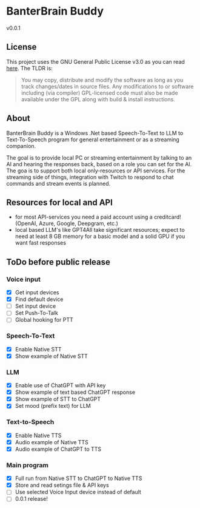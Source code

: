# BanterBrain Buddy
v0.0.1

## License
This project uses the GNU General Public License v3.0 as you can read [here](./LICENSE.txt). The TLDR is:

>You may copy, distribute and modify the software as long as you track changes/dates in source files. Any modifications to or software including (via compiler) GPL-licensed code must also be made available under the GPL along with build & install instructions.

## About
BanterBrain Buddy is a Windows .Net based Speech-To-Text to LLM to Text-To-Speech program for general entertainment or as a streaming companion.

The goal is to provide local PC or streaming entertainment by talking to an AI and hearing the responses back, based on a role you can set for the AI. The goa is to support both local only-resources or API services.
For the streaming side of things, integration with Twitch to respond to chat commands and stream events is planned.

## Resources for local and API
- for most API-services you need a paid account using a creditcard! (OpenAI, Azure, Google, Deepgram, etc.)
- local based LLM's like GPT4All take significant resources; expect to need at least 8 GB memory for a basic model and a solid GPU if you want fast responses

## ToDo before public release
### Voice input
- [x] Get input devices
- [x] Find default device
- [ ] Set input device
- [ ] Set Push-To-Talk
- [ ] Global hooking for PTT

### Speech-To-Text
- [x] Enable Native STT
- [x] Show example of Native STT

### LLM
- [X] Enable use of ChatGPT with API key
- [X] Show example of text based ChatGPT response
- [X] Show example of STT to ChatGPT
- [X] Set mood (prefix text) for LLM

### Text-to-Speech
- [X] Enable Native TTS
- [X] Audio example of Native TTS
- [X] Audio example of ChatGPT to TTS

### Main program
- [X] Full run from Native STT to ChatGPT to Native TTS
- [X] Store and read setings file & API keys
- [ ] Use selected Voice Input device instead of default
- [ ] 0.0.1 release!